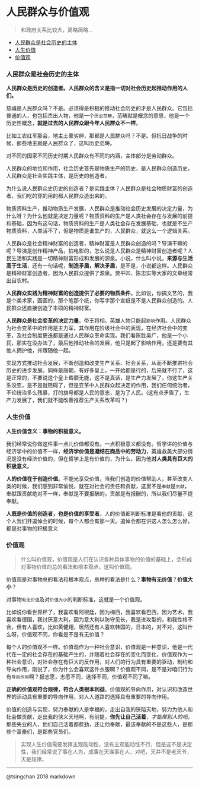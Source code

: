 人民群众与价值观
======

> 和政府关系比较大，简略简略...


- [人民群众是社会历史的主体](#人民群众是社会历史的主体)
- [人生价值](#人生价值)
- [价值观](#价值观)


### 人民群众是社会历史的主体

**人民群众是历史的创造者。人民群众的含义是指一切对社会历史起推动作用的人们。**

慈禧是人民群众吗？不是。必须得是积极的推动社会历史的才是人民群众。它包括普通的人，也包括杰出人物，他是一个`历史范畴`，范畴就是概念的意思，他是一个历史性概念，**就是过去的人民群众跟今年人民群众不一样**。

比如工农红军那会，地主土豪劣绅，那都是人民群众吗？不是。但抗日战争的时候，那些地主就是人民群众了，这叫历史范畴。

对不同的国家不同历史时期人民群众有不同的内涵，主体部分是劳动群众。

人民群众的地位和作用，社会历史首先是物质生产的历史，是人民群众创造历史，人民群众是社会实践主体，是历史的创造者，

为什么说人民群众史历史的创造者？是实践主体？人民群众是社会物质财富的创造者，我们吃的穿的用的都人民群众造出来的。

物质资料生产，推动物质生产发展，人民群众是推动社会历史发展的决定力量，为什么呀？为什么他就是决定力量呢？物质资料的生产是人类社会存在与发展的前提和基础，因为有这句话，物质资料的生产是人类社会存在发展基础，也就是不生产物质资料，人类活不了，但是物质是谁生产的，人民群众，就这么一个逻辑关系。

人民群众是社会精神财富的创造者，精神财富是人民群众创造的吗？导演干嘛的呢？导演是创作精神产品，拍电影的，怎么说是人民群众是精神财富创造者呢？人民生活和实践是一切精神财富形成和发展的源泉。小说，什么叫小说，**来源与生活高于生活**，还有一句话呢，**制造矛盾，解决矛盾**，是不是，小说都这样。人民群众是精神财富创造者，因为人民群众提供了源泉。贾平凹、陈忠实等大家的文章经常出自农村。

**人民群众实践为精神财富的创造提供了必要的物质条件**。比如说，你搞文艺的，我是个美术家，画画的，那个笔那个纸，你写字那个宣纸是不是人民群众创造的。人民群众还直接创造了丰硕的精神财富。

**人民群众是社会变革的决定力量**。帝王将相，英雄人物只能起`影响`作用。人民群众为社会变革中的作用是主力军，其作用在阶级社会中的表现，在经济社会中的变革，及社会制度更迭都是通过人民群众革命实现。我们看陈胜吴广，他是一个小民，那实在没办法了，最后他推动社会的发展，他只是起了影响作用，还是要有其他人拥护他，并跟随他一起。

实现方式推动社会发展，不断创造和改变生产关系、社会关系，从而不断推进社会历史的进步发展。同样是唐朝，有好多皇上，一开始都是行的，后来就不行了，这是正常的，不要说这个皇上昏聩无能，这不是真话，是生产力发展了，你这生产关系没变，是不是就阻碍了，但是变革中人民群众起决定的作用，我们任何统治者，不论统治多么残暴，打的旗号都是人民的意志，是为了人民。(这有点矛盾了，生产力发展了，我们就不能改善推荐生产关系改革吗？)


### 人生价值

**人生价值含义：事物的积极意义。**

我们经常说你做这件事一点儿价值都没有。一点积极意义都没有。哲学讲的价值与经济学中的价值不一样，**经济学价值是凝结在商品中的劳动力**，英雄救美大部分情况是没有经济价值的，但在哲学上是有价值的，为什么，因为他**对人类具有巨大的积极意义**。

**人的价值在于创造价值**。不能光享受价值，当我们创造的价值帮助人，甚至改变人类的时候，我们感到非常愉悦，就在对社会的责任和贡献，这里不是`奉献`是`贡献`，奉献跟贡献绝对不一样，奉献是不要报酬的，贡献是有报酬的，所以我们尽量不提奉献。

**人既是价值的创造者，也是价值的享受者**。人的价值都判断标准是看他的贡献，这个人我们开追悼会的时候，每个人都会有那一天。追悼会都在讲这人怎么怎么好，都是对事物的积极意义

### 价值观

> 什么叫价值观，价值观是人们在认识各种具体事物的价值的基础上，会形成对事物价值的总的看法和根本观点，这叫价值观。

价值观是对事物总的看法和根本观点，总种的看法是什么？**事物有无价值**？**价值大小**？

对事物`有无价值`及对`价值大小`的判断标准，这就是一个价值观。

比如说你看世界杯了，我喜欢看阿根廷，因为梅西，我喜欢看巴西，因为艺术，我喜欢看德国，我讨厌意大利，因为意大利以防守见长，我是进攻型的，和我性格不合，但有人喜欢，比如黄健翔，居然还有人喜欢韩国的，日本的，对不对，这叫什么呀，价值观不同，你看是不是有无价值？

每个人的价值观不一样。价值观作为一种社会意识，价值观是一种意识，他是一代代在一定的社会存在的基础产生的，并随着社会存在的变化而变化，价值观作为一种社会意识，对社会存在有巨大的反作用，对人们的行为具有重要的驱动，制约和导向作用，刚说了，你为什么会喜欢这件衣服啊？价值观不同，是不是对咱们行为有`导向作用`啊？报志愿，志愿不同，选择不同，价值观不同了嘛。

**正确的价值观符合规律，符合人类根本利益**。价值观的导向作用，对认识和改造世界的活动具有重要的导向作用，对人人道路的选择具有重要的导向作用。

价值的创造与实现，努力奉献的人是幸福的，走出自我的狭隘天地，努力为他人和社会做贡献，走出我的侠义天地啊，有前提，**你先让自己活着**，*才能帮别人的吧*，那些失业的人，他们自己活着都费劲，还让他奉献，最该奉献的不是这些人，是那些个富豪们，是那些官员们。


> 实现人生价值需要发挥主观能动性，没有主观能动性不行，但是这不是决定性，我们经常说了事在人为，成事在天谋事在人，对吧，天并不是老天爷，天是规律。

-----
@tsingchan 2018 markdown

